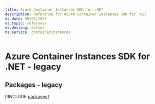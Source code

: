 ```yaml
---
title: Azure Container Instances SDK for .NET
description: Reference for Azure Container Instances SDK for .NET
ms.date: 09/05/2025
ms.topic: reference
ms.devlang: dotnet
ms.service: containerinstances
---
```

# Azure Container Instances SDK for .NET - legacy
## Packages - legacy
[!INCLUDE [packages](container-instances-index.md)]
